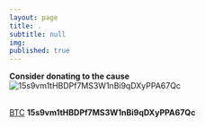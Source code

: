 ```yaml
---
layout: page
title: .
subtitle: null
img: 
published: true
---
```


<strong>Consider donating to the cause</strong>
<img src="https://jonbcarroll.s3.us-east-2.amazonaws.com/20191005_Bit.png" alt=" 15s9vm1tHBDPf7MS3W1nBi9qDXyPPA67Qc">

<br>
<a href="http://bitcoin.org" target="_NEW">BTC</a>
<b>15s9vm1tHBDPf7MS3W1nBi9qDXyPPA67Qc</b>

<br>

